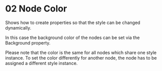 # 02 Node Color

Shows how to create properties so that the style can be changed dynamically.
  

In this case the background color of the nodes can be set via
the Background property.


Please note that the color is the same for all nodes which share one style instance.
To set the color differently for another node, the node has to be assigned a different
style instance.
